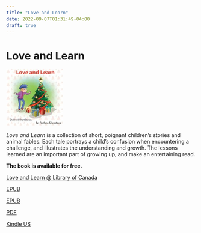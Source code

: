 ```yaml
---
title: "Love and Learn"
date: 2022-09-07T01:31:49-04:00
draft: true
---
```


# Love and Learn

![Love and Learn Book Cover](Love_and_Learn_Cover_for_Kindle-150x150.jpg)

_Love and Learn_ is a collection of short, poignant children’s stories and animal fables. Each tale portrays a child’s confusion when encountering a challenge, and illustrates the understanding and growth. The lessons learned are an important part of growing up, and make an entertaining read.

**The book is available for free.**

[Love and Learn @ Library of Canada](https://bac-lac.on.worldcat.org/oclc/1032962286)

[EPUB](https://www.lulu.com/shop/rachna-srivastava/love-and-learn/ebook/product-20262996.html?page=1&pageSize=4)

[EPUB](Love_and_Learn_general.epub)

[PDF](9780988122406.pdf)

[Kindle US](http://www.amazon.com/Love-and-Learn-ebook/dp/B008JQGXTE/)

